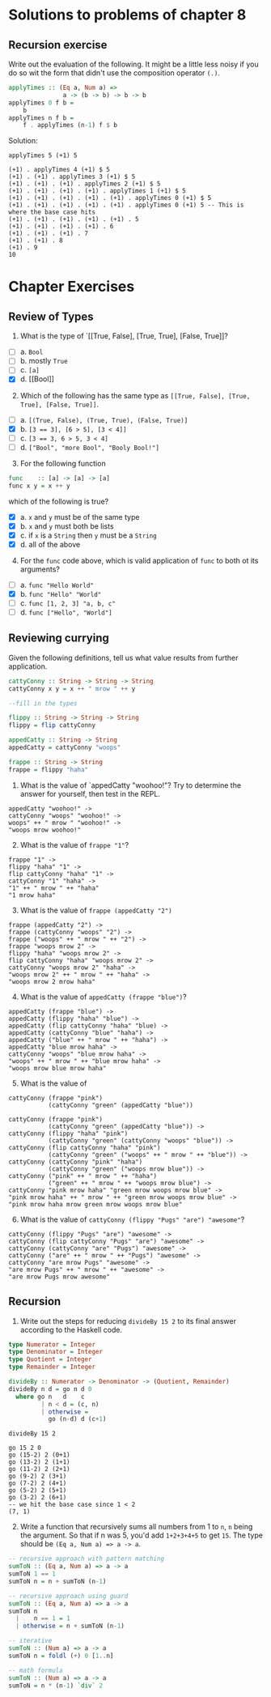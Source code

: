 # Solutions to problems of chapter 8

## Recursion exercise

Write out the evaluation of the following. It might be a little less noisy if you do so wit the form that didn't use the composition operator `(.)`.

```hs
applyTimes :: (Eq a, Num a) =>
               a -> (b -> b) -> b -> b
applyTimes 0 f b =
    b
applyTimes n f b =
    f . applyTimes (n-1) f $ b
```

Solution:

```
applyTimes 5 (+1) 5

(+1) . applyTimes 4 (+1) $ 5
(+1) . (+1) . applyTimes 3 (+1) $ 5
(+1) . (+1) . (+1) . applyTimes 2 (+1) $ 5
(+1) . (+1) . (+1) . (+1) . applyTimes 1 (+1) $ 5
(+1) . (+1) . (+1) . (+1) . (+1) . applyTimes 0 (+1) $ 5
(+1) . (+1) . (+1) . (+1) . (+1) . applyTimes 0 (+1) 5 -- This is where the base case hits
(+1) . (+1) . (+1) . (+1) . (+1) . 5
(+1) . (+1) . (+1) . (+1) . 6
(+1) . (+1) . (+1) . 7
(+1) . (+1) . 8
(+1) . 9
10
```

# Chapter Exercises

## Review of Types

1. What is the type of `[[True, False], [True, True], [False, True]]?

- [ ] a. `Bool`
- [ ] b. mostly `True`
- [ ] c. `[a]`
- [x] d. [[Bool]]

2. Which of the following has the same type as `[[True, False], [True, True], [False, True]]`.

- [ ] a. `[(True, False), (True, True), (False, True)]`
- [x] b. `[3 == 3], [6 > 5], [3 < 4]]`
- [ ] c. `[3 == 3, 6 > 5, 3 < 4]`
- [ ] d. `["Bool", "more Bool", "Booly Bool!"]`

3. For the following function

```hs
func    :: [a] -> [a] -> [a]
func x y = x ++ y
```

which of the following is true?

- [x] a. `x` and `y` must be of the same type
- [x] b. `x` and `y` must both be lists
- [x] c. if `x` is a `String` then `y` must be a `String`
- [x] d. all of the above

4. For the `func` code above, which is valid application of `func` to both ot its arguments?

- [ ] a. `func "Hello World"`
- [x] b. `func "Hello" "World"`
- [ ] c. `func [1, 2, 3] "a, b, c"`
- [ ] d. `func ["Hello", "World"]`

## Reviewing currying

Given the following definitions, tell us what value results from further application.

```hs
cattyConny :: String -> String -> String
cattyConny x y = x ++ " mrow " ++ y

--fill in the types

flippy :: String -> String -> String
flippy = flip cattyConny

appedCatty :: String -> String
appedCatty = cattyConny "woops"

frappe :: String -> String
frappe = flippy "haha"
```

1. What is the value of `appedCatty "woohoo!"? Try to determine the answer for yourself, then test in the REPL.

```
appedCatty "woohoo!" ->
cattyConny "woops" "woohoo!" ->
woops" ++ " mrow " "woohoo!" ->
"woops mrow woohoo!"
```

2. What is the value of `frappe "1"`?

```
frappe "1" ->
flippy "haha" "1" ->
flip cattyConny "haha" "1" ->
cattyConny "1" "haha" ->
"1" ++ " mrow " ++ "haha"
"1 mrow haha"
```

3. What is the value of `frappe (appedCatty "2")`

```
frappe (appedCatty "2") ->
frappe (cattyConny "woops" "2") ->
frappe ("woops" ++ " mrow " ++ "2") ->
frappe "woops mrow 2" ->
flippy "haha" "woops mrow 2" ->
flip cattyConny "haha" "woops mrow 2" ->
cattyConny "woops mrow 2" "haha" ->
"woops mrow 2" ++ " mrow " ++ "haha" ->
"woops mrow 2 mrow haha"
```

4. What is the value of `appedCatty (frappe "blue")`?

```
appedCatty (frappe "blue") ->
appedCatty (flippy "haha" "blue") ->
appedCatty (flip cattyConny "haha" "blue) ->
appedCatty (cattyConny "blue" "haha") ->
appedCatty ("blue" ++ " mrow " ++ "haha") ->
appedCatty "blue mrow haha" ->
cattyConny "woops" "blue mrow haha" ->
"woops" ++ " mrow " ++ "blue mrow haha" ->
"woops mrow blue mrow haha"
```

5. What is the value of

```
cattyConny (frappe "pink")
           (cattyConny "green" (appedCatty "blue"))
```

```
cattyConny (frappe "pink")
           (cattyConny "green" (appedCatty "blue")) ->
cattyConny (flippy "haha" "pink")
           (cattyConny "green" (cattyConny "woops" "blue")) ->
cattyConny (flip cattyConny "haha" "pink")
           (cattyConny "green" ("woops" ++ " mrow " ++ "blue")) ->
cattyConny (cattyConny "pink" "haha")
           (cattyConny "green" ("woops mrow blue")) ->
cattyConny ("pink" ++ " mrow " ++ "haha")
           ("green" ++ " mrow " ++ "woops mrow blue") ->
cattyConny "pink mrow haha" "green mrow woops mrow blue" ->
"pink mrow haha" ++ " mrow " ++ "green mrow woops mrow blue" ->
"pink mrow haha mrow green mrow woops mrow blue"
```

6. What is the value of `cattyConny (flippy "Pugs" "are") "awesome"`?

```
cattyConny (flippy "Pugs" "are") "awesome" ->
cattyConny (flip cattyConny "Pugs" "are") "awesome" ->
cattyConny (cattyConny "are" "Pugs") "awesome" ->
cattyConny ("are" ++ " mrow " ++ "Pugs") "awesome" ->
cattyConny "are mrow Pugs" "awesome" ->
"are mrow Pugs" ++ " mrow " ++ "awesome" ->
"are mrow Pugs mrow awesome"
```

## Recursion

1. Write out the steps for reducing `divideBy 15 2` to its final answer according to the Haskell code.

```hs
type Numerator = Integer
type Denominator = Integer
type Quotient = Integer
type Remainder = Integer

divideBy :: Numerator -> Denominator -> (Quotient, Remainder)
divideBy n d = go n d 0
  where go n   d    c
         | n < d = (c, n)
         | otherwise =
           go (n-d) d (c+1)
```

```
divideBy 15 2

go 15 2 0
go (15-2) 2 (0+1)
go (13-2) 2 (1+1)
go (11-2) 2 (2+1)
go (9-2) 2 (3+1)
go (7-2) 2 (4+1)
go (5-2) 2 (5+1)
go (3-2) 2 (6+1)
-- we hit the base case since 1 < 2
(7, 1)
```

2. Write a function that recursively sums all numbers from 1 to `n`, `n` being the argument. So that if n was 5, you'd add `1+2+3+4+5` to get `15`. The type should be `(Eq a, Num a) => a -> a`.

```hs
-- recursive approach with pattern matching
sumToN :: (Eq a, Num a) => a -> a
sumToN 1 == 1
sumToN n = n + sumToN (n-1)

-- recursive approach using guard
sumToN :: (Eq a, Num a) => a -> a
sumToN n
  |    n == 1 = 1
  | otherwise = n + sumToN (n-1)

-- iterative
sumToN :: (Num a) => a -> a
sumToN n = foldl (+) 0 [1..n]

-- math formula
sumToN :: (Num a) => a -> a
sumToN = n * (n-1) `div` 2
```

